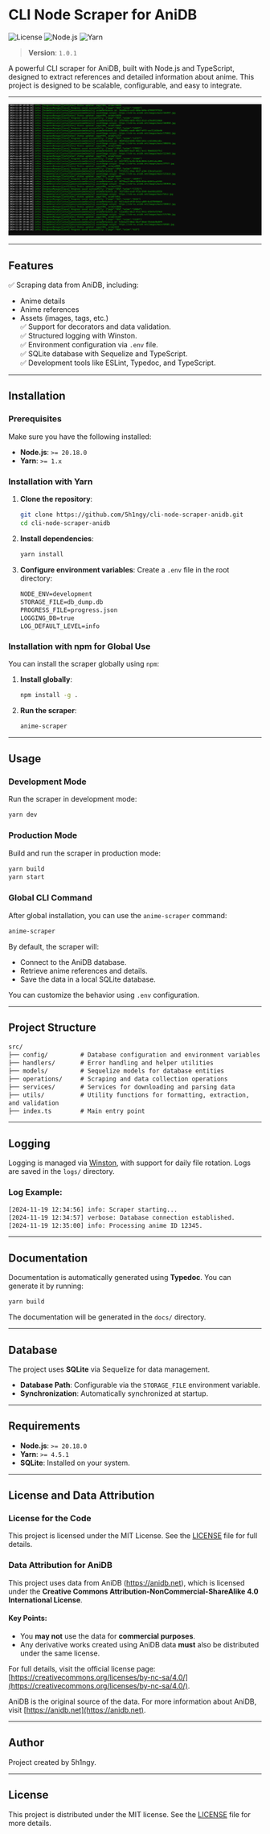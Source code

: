 # **CLI Node Scraper for AniDB**

![License](https://img.shields.io/badge/license-MIT-blue.svg)
![Node.js](https://img.shields.io/badge/node-%3E%3D20.18.0-green)
![Yarn](https://img.shields.io/badge/yarn-%3E%3D4.5.1-green)

> **Version**: `1.0.1`

A powerful CLI scraper for AniDB, built with Node.js and TypeScript, designed to extract references and detailed information about anime. This project is designed to be scalable, configurable, and easy to integrate.

---

![AniDB Scraper Demo](./assets/thumbnail.png) <!-- Placeholder: Replace with actual image -->

---

## **Features**

✅ Scraping data from AniDB, including:
  - Anime details
  - Anime references
  - Assets (images, tags, etc.)  
✅ Support for decorators and data validation.  
✅ Structured logging with Winston.  
✅ Environment configuration via `.env` file.  
✅ SQLite database with Sequelize and TypeScript.  
✅ Development tools like ESLint, Typedoc, and TypeScript.

---

## **Installation**

### Prerequisites

Make sure you have the following installed:
- **Node.js**: `>= 20.18.0`
- **Yarn**: `>= 1.x`

### Installation with Yarn

1. **Clone the repository**:
   ```bash
   git clone https://github.com/5h1ngy/cli-node-scraper-anidb.git
   cd cli-node-scraper-anidb
   ```

2. **Install dependencies**:
   ```bash
   yarn install
   ```

3. **Configure environment variables**:
   Create a `.env` file in the root directory:
   ```env
   NODE_ENV=development
   STORAGE_FILE=db_dump.db
   PROGRESS_FILE=progress.json
   LOGGING_DB=true
   LOG_DEFAULT_LEVEL=info
   ```

### Installation with npm for Global Use

You can install the scraper globally using `npm`:

1. **Install globally**:
   ```bash
   npm install -g .
   ```

2. **Run the scraper**:
   ```bash
   anime-scraper
   ```

---

## **Usage**

### Development Mode
Run the scraper in development mode:
```bash
yarn dev
```

### Production Mode
Build and run the scraper in production mode:
```bash
yarn build
yarn start
```

### Global CLI Command
After global installation, you can use the `anime-scraper` command:
```bash
anime-scraper
```

By default, the scraper will:
- Connect to the AniDB database.
- Retrieve anime references and details.
- Save the data in a local SQLite database.

You can customize the behavior using `.env` configuration.

---

## **Project Structure**

```
src/
├── config/         # Database configuration and environment variables
├── handlers/       # Error handling and helper utilities
├── models/         # Sequelize models for database entities
├── operations/     # Scraping and data collection operations
├── services/       # Services for downloading and parsing data
├── utils/          # Utility functions for formatting, extraction, and validation
├── index.ts        # Main entry point
```

---

## **Logging**

Logging is managed via [Winston](https://github.com/winstonjs/winston), with support for daily file rotation. Logs are saved in the `logs/` directory.

### Log Example:
```
[2024-11-19 12:34:56] info: Scraper starting...
[2024-11-19 12:34:57] verbose: Database connection established.
[2024-11-19 12:35:00] info: Processing anime ID 12345.
```

---

## **Documentation**

Documentation is automatically generated using **Typedoc**. You can generate it by running:

```bash
yarn build
```

The documentation will be generated in the `docs/` directory.

---

## **Database**

The project uses **SQLite** via Sequelize for data management.

- **Database Path**: Configurable via the `STORAGE_FILE` environment variable.
- **Synchronization**: Automatically synchronized at startup.

---

## **Requirements**

- **Node.js**: `>= 20.18.0`
- **Yarn**: `>= 4.5.1`
- **SQLite**: Installed on your system.

---

## **License and Data Attribution**

### License for the Code
This project is licensed under the MIT License. See the [LICENSE](LICENSE) file for full details.

### Data Attribution for AniDB
This project uses data from AniDB (https://anidb.net), which is licensed under the **Creative Commons Attribution-NonCommercial-ShareAlike 4.0 International License**.

#### Key Points:
- You **may not** use the data for **commercial purposes**.
- Any derivative works created using AniDB data **must** also be distributed under the same license.

For full details, visit the official license page: [https://creativecommons.org/licenses/by-nc-sa/4.0/](https://creativecommons.org/licenses/by-nc-sa/4.0/).

AniDB is the original source of the data. For more information about AniDB, visit [https://anidb.net](https://anidb.net).

---

## **Author**

Project created by 5h1ngy.

---

## **License**

This project is distributed under the MIT license. See the [LICENSE](LICENSE) file for more details.